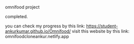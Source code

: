 omnifood project


completed.


you can check my progress by this link: https://student-ankurkumar.github.io/Omnifood/
visit this website by this link: omnifoodcloneankur.netlify.app
